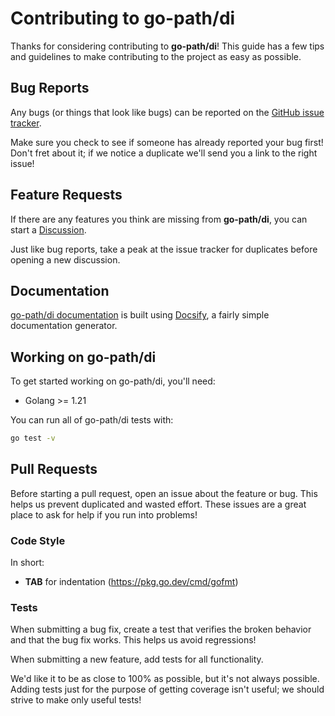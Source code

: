 # Contributing to go-path/di

Thanks for considering contributing to **go-path/di**! This guide has a few tips and guidelines to make contributing to the  project as easy as possible.

## Bug Reports

Any bugs (or things that look like bugs) can be reported on the [GitHub issue tracker](https://github.com/go-path/di/issues).

Make sure you check to see if someone has already reported your bug first! Don't fret about it; if we notice a duplicate 
we'll send you a link to the right issue!

## Feature Requests

If there are any features you think are missing from **go-path/di**, you can start a [Discussion](https://github.com/go-path/di/discussions).

Just like bug reports, take a peak at the issue tracker for duplicates before opening a new discussion.

## Documentation
[go-path/di documentation](https://go-path.github.io/di/) is built using [Docsify](https://docsify.js.org/#/), a fairly simple documentation generator.

## Working on go-path/di
To get started working on go-path/di, you'll need:
* Golang >= 1.21

You can run all of go-path/di tests with:

```sh
go test -v
```

## Pull Requests

Before starting a pull request, open an issue about the feature or bug. This helps us prevent duplicated and wasted effort. These issues are a great place to ask for help if you run into problems!

### Code Style

In short:

- **TAB** for indentation (https://pkg.go.dev/cmd/gofmt)

### Tests
When submitting a bug fix, create a test that verifies the broken behavior and that the bug fix works. This helps us avoid regressions!

When submitting a new feature, add tests for all functionality.

We'd like it to be as close to 100% as possible, but it's not always possible. Adding tests just for the purpose of getting coverage isn't useful; we should strive to make only useful tests!

